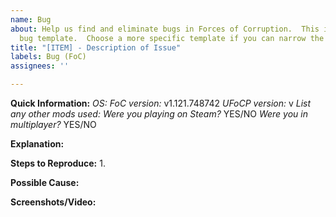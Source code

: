 ```yaml
---
name: Bug
about: Help us find and eliminate bugs in Forces of Corruption.  This is the generic
  bug template.  Choose a more specific template if you can narrow the issue down.
title: "[ITEM] - Description of Issue"
labels: Bug (FoC)
assignees: ''

---
```


**Quick Information:**
_OS:_ 
_FoC version:_ v1.121.748742
_UFoCP version:_ v
_List any other mods used:_ 
_Were you playing on Steam?_ YES/NO
_Were you in multiplayer?_ YES/NO

**Explanation:**


**Steps to Reproduce:**
1. 

**Possible Cause:**


**Screenshots/Video:**
